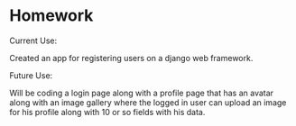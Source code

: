 # Homework

Current Use:

Created an app for registering users on a django web framework.

Future Use:

Will be coding a login page along with a profile page that has an avatar along with an image gallery where the logged in
user can upload an image for his profile along with 10 or so fields with his data.
